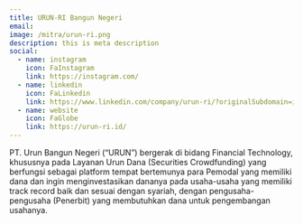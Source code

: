 ```yaml
---
title: URUN-RI Bangun Negeri
email: 
image: /mitra/urun-ri.png
description: this is meta description
social:
  - name: instagram
    icon: FaInstagram
    link: https://instagram.com/
  - name: linkedin
    icon: FaLinkedin
    link: https://www.linkedin.com/company/urun-ri/?originalSubdomain=id
  - name: website
    icon: FaGlobe
    link: https://urun-ri.id/
---
```


PT. Urun Bangun Negeri (“URUN”) bergerak di bidang Financial Technology, khususnya pada Layanan Urun Dana (Securities Crowdfunding) yang berfungsi sebagai platform tempat bertemunya para Pemodal yang memiliki dana dan ingin menginvestasikan dananya pada usaha-usaha yang memiliki track record baik dan sesuai dengan syariah, dengan pengusaha-pengusaha (Penerbit) yang membutuhkan dana untuk pengembangan usahanya.